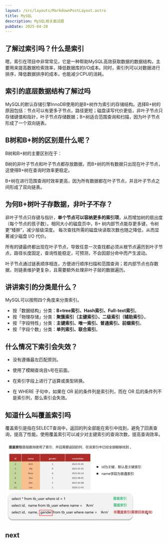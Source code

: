 ```yaml
---
layout: /src/layouts/MarkdownPostLayout.astro
title: MySQL
description: MySQL相关面试题
pubDate: 2025-04-20
---
```


## 了解过索引吗？什么是索引

嗯，索引在项目中非常常见，它是一种帮助MySQL高效获取数据的数据结构，主要用来提高数据检索效率，降低数据库的I/O成本。同时，索引列可以对数据进行排序，降低数据排序的成本，也能减少CPU的消耗。
## 索引的底层数据结构了解过吗

MySQL的默认存储引擎InnoDB使用的是B+树作为索引的存储结构。选择B+树的原因包括：节点可以有更多子节点，路径更短；磁盘读写代价更低，非叶子节点只存储键值和指针，叶子节点存储数据；B+树适合范围查询和扫描，因为叶子节点形成了一个双向链表。
## B树和B+树的区别是什么呢？

B树和B+树的主要区别在于：

B树的非叶子节点和叶子节点都存放数据，而B+树的所有数据只出现在叶子节点，这使得B+树在查询时效率更稳定。

B+树在进行范围查询时效率更高，因为所有数据都在叶子节点，并且叶子节点之间形成了双向链表。
## 为何B+树叶子存数据，非叶子不存？

非叶子节点只存键与指针，**单个节点可以容纳更多的索引项**，从而增加树的扇出度（每个节点的孩子数）。相同大小的磁盘页中，B+ 树内部节点能存更多键，令树更“矮胖”，减少层级深度。
每次查找所需的磁盘块读取次数也随之降低，从而显著减少磁盘 I/O 代价。

所有的键最终都出现在叶子节点，导致任意一次查找都必须从根节点遍历到叶子节点，路径长度固定，查询性能稳定，可预测，不会因部分命中而产生波动。

叶子节点通过链表顺序相连，方便进行顺序扫描和范围查询；若内部节点也存数据，则链表维护更复杂，且需要额外处理非叶子层的数据遍历。
## 讲讲索引的分类是什么？

MySQL可以按照四个角度来分类索引。

- 按「数据结构」分类：**B+tree索引、Hash索引、Full-text索引**。
- 按「物理存储」分类：**聚簇索引（主键索引）、二级索引（辅助索引）**。
- 按「字段特性」分类：**主键索引、唯一索引、普通索引、前缀索引**。
- 按「字段个数」分类：**单列索引、联合索引**。
## 什么情况下索引会失效？

- 没有遵循最左匹配原则。
    
- 使用了模糊查询且`%`号在前面。
    
- 在索引字段上进行了运算或类型转换。
    
- 在 WHERE 子句中，如果在 OR 前的条件列是索引列，而在 OR 后的条件列不是索引列，那么索引会失效。

## 知道什么叫覆盖索引吗
覆盖索引是指在SELECT查询中，返回的列全部能在索引中找到，避免了回表查询，提高了性能。使用覆盖索引可以减少对主键索引的查询次数，提高查询效率。

![image.png](https://raw.githubusercontent.com/moiseak/blogimg/main/img/20250420161634.png)


## next